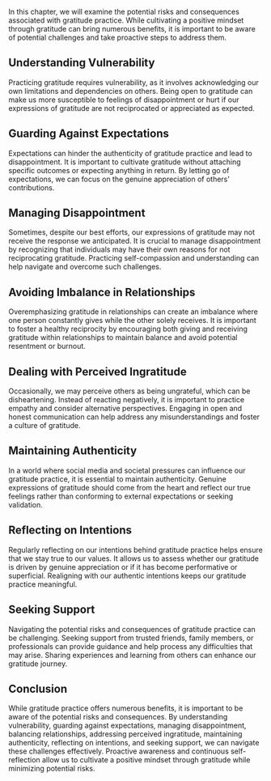 
In this chapter, we will examine the potential risks and consequences associated with gratitude practice. While cultivating a positive mindset through gratitude can bring numerous benefits, it is important to be aware of potential challenges and take proactive steps to address them.

Understanding Vulnerability
---------------------------

Practicing gratitude requires vulnerability, as it involves acknowledging our own limitations and dependencies on others. Being open to gratitude can make us more susceptible to feelings of disappointment or hurt if our expressions of gratitude are not reciprocated or appreciated as expected.

Guarding Against Expectations
-----------------------------

Expectations can hinder the authenticity of gratitude practice and lead to disappointment. It is important to cultivate gratitude without attaching specific outcomes or expecting anything in return. By letting go of expectations, we can focus on the genuine appreciation of others' contributions.

Managing Disappointment
-----------------------

Sometimes, despite our best efforts, our expressions of gratitude may not receive the response we anticipated. It is crucial to manage disappointment by recognizing that individuals may have their own reasons for not reciprocating gratitude. Practicing self-compassion and understanding can help navigate and overcome such challenges.

Avoiding Imbalance in Relationships
-----------------------------------

Overemphasizing gratitude in relationships can create an imbalance where one person constantly gives while the other solely receives. It is important to foster a healthy reciprocity by encouraging both giving and receiving gratitude within relationships to maintain balance and avoid potential resentment or burnout.

Dealing with Perceived Ingratitude
----------------------------------

Occasionally, we may perceive others as being ungrateful, which can be disheartening. Instead of reacting negatively, it is important to practice empathy and consider alternative perspectives. Engaging in open and honest communication can help address any misunderstandings and foster a culture of gratitude.

Maintaining Authenticity
------------------------

In a world where social media and societal pressures can influence our gratitude practice, it is essential to maintain authenticity. Genuine expressions of gratitude should come from the heart and reflect our true feelings rather than conforming to external expectations or seeking validation.

Reflecting on Intentions
------------------------

Regularly reflecting on our intentions behind gratitude practice helps ensure that we stay true to our values. It allows us to assess whether our gratitude is driven by genuine appreciation or if it has become performative or superficial. Realigning with our authentic intentions keeps our gratitude practice meaningful.

Seeking Support
---------------

Navigating the potential risks and consequences of gratitude practice can be challenging. Seeking support from trusted friends, family members, or professionals can provide guidance and help process any difficulties that may arise. Sharing experiences and learning from others can enhance our gratitude journey.

Conclusion
----------

While gratitude practice offers numerous benefits, it is important to be aware of the potential risks and consequences. By understanding vulnerability, guarding against expectations, managing disappointment, balancing relationships, addressing perceived ingratitude, maintaining authenticity, reflecting on intentions, and seeking support, we can navigate these challenges effectively. Proactive awareness and continuous self-reflection allow us to cultivate a positive mindset through gratitude while minimizing potential risks.

